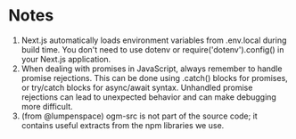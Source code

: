 # Notes

1. Next.js automatically loads environment variables from .env.local during build time. You don't need to use dotenv or require('dotenv').config() in your Next.js application.
2. When dealing with promises in JavaScript, always remember to handle promise rejections. This can be done using .catch() blocks for promises, or try/catch blocks for async/await syntax. Unhandled promise rejections can lead to unexpected behavior and can make debugging more difficult.
3. (from @lumpenspace) ogm-src is not part of the source code; it contains useful extracts from the npm libraries we use.